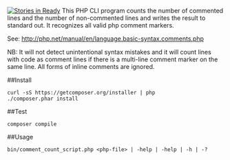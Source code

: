 [![Stories in Ready](https://badge.waffle.io/johansyd/CommentCount.png?label=ready&title=Ready)](https://waffle.io/johansyd/CommentCount?utm_source=badge)
This PHP CLI program counts the number of commented lines and the number of non-commented lines 
and writes the result to standard out. It recognizes all valid php comment markers.

See: http://php.net/manual/en/language.basic-syntax.comments.php

NB:
It will not detect unintentional syntax mistakes and it will count lines with code as comment lines 
if there is a multi-line comment marker on the same line. All forms of inline comments are ignored.

##Install

    curl -sS https://getcomposer.org/installer | php
    ./composer.phar install

##Test

    composer compile

##Usage

    bin/comment_count_script.php <php-file> | -help | -help | -h | -?

